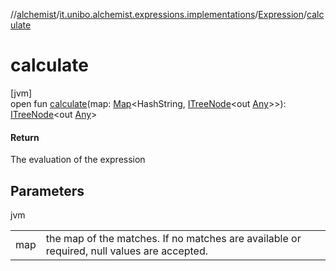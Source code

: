 //[alchemist](../../../index.md)/[it.unibo.alchemist.expressions.implementations](../index.md)/[Expression](index.md)/[calculate](calculate.md)

# calculate

[jvm]\
open fun [calculate](calculate.md)(map: [Map](https://docs.oracle.com/javase/8/docs/api/java/util/Map.html)<HashString, [ITreeNode](../../it.unibo.alchemist.expressions.interfaces/-i-tree-node/index.md)<out [Any](https://kotlinlang.org/api/latest/jvm/stdlib/kotlin/-any/index.html)>>): [ITreeNode](../../it.unibo.alchemist.expressions.interfaces/-i-tree-node/index.md)<out [Any](https://kotlinlang.org/api/latest/jvm/stdlib/kotlin/-any/index.html)>

#### Return

The evaluation of the expression

## Parameters

jvm

| | |
|---|---|
| map | the map of the matches. If no matches are available or required, null values are accepted. |
